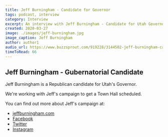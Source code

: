 ```yaml
---
title: Jeff Burningham - Candidate for Governor
tags: podcast, interview
category: Interview
excerpt: An interview with Jeff Burningham - Candidate for Utah Governor
created: 2020-03-27
image: ./images/jeff-burningham.jpg
image_caption: Jeff Burningham    
author: author1
audio_url: https://www.buzzsprout.com/919228/3144502-jeff-burningham-candidate-for-utah-governor.mp3?blob_id=11149915&download=true
timeToRead: 66
---
```


## Jeff Burningham - Gubernatorial Candidate

Jeff Burningham is a Republican candidate for Utah's Governor.

We're working with Jeff's campaign to get a Town Hall scheduled.

You can find out more about Jeff's campaign at:

* [jeffburningham.com](https://jeffburningham.com)
* [Facebook](https://www.facebook.com/teamburningham/)
* [Twitter](https://twitter.com/teamburningham)
* [Instagram](https://instagram.com/teamburningham)
